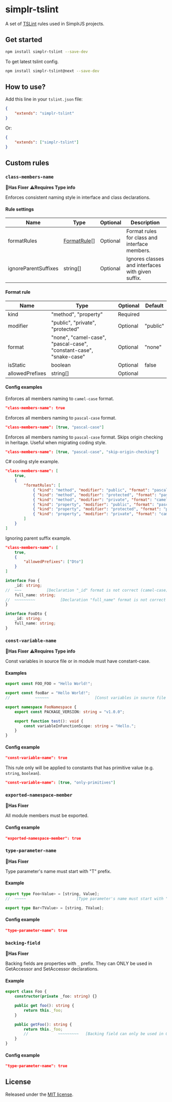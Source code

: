 # simplr-tslint

A set of [TSLint](https://palantir.github.io/tslint/) rules used in SimplrJS projects.

## Get started

```sh
npm install simplr-tslint --save-dev
```

To get latest tslint config.

```sh
npm install simplr-tslint@next --save-dev
```

## How to use?

Add this line in your `tslint.json` file:

```json
{
    "extends": "simplr-tslint"
}
```

Or:

```json
{
    "extends": ["simplr-tslint"]
}
```

## Custom rules

### `class-members-name`

**🔨Has Fixer**
**⚠️Requires Type info**

Enforces consistent naming style in interface and class declarations.

#### Rule settings

| Name                 | Type                         | Optional | Description                                       |
| -------------------- | ---------------------------- | -------- | ------------------------------------------------- |
| formatRules          | [FormatRule](#format-rule)[] | Optional | Format rules for class and interface members.     |
| ignoreParentSuffixes | string[]                     | Optional | Ignores classes and interfaces with given suffix. |

#### Format rule

| Name            | Type                                                               | Optional | Default  |
| --------------- | ------------------------------------------------------------------ | -------- | -------- |
| kind            | "method", "property"                                               | Required |          |
| modifier        | "public", "private", "protected"                                   | Optional | "public" |
| format          | "none", "camel-case", "pascal-case", "constant-case", "snake-case" | Optional | "none"   |
| isStatic        | boolean                                                            | Optional | false    |
| allowedPrefixes | string[]                                                           | Optional |          |

#### Config examples

Enforces all members naming to `camel-case` format.

```json
"class-members-name": true
```

Enforces all members naming to `pascal-case` format.

```json
"class-members-name": [true, "pascal-case"]
```

Enforces all members naming to `pascal-case` format. Skips origin checking in heritage. Useful when migrating coding style.

```json
"class-members-name": [true, "pascal-case", "skip-origin-checking"]
```

C# coding style example.

```json
"class-members-name": [
    true,
    {
        "formatRules": [
            { "kind": "method", "modifier": "public", "format": "pascal-case" },
            { "kind": "method", "modifier": "protected", "format": "pascal-case" },
            { "kind": "method", "modifier": "private", "format": "camel-case" },
            { "kind": "property", "modifier": "public", "format": "pascal-case" },
            { "kind": "property", "modifier": "protected", "format": "pascal-case" },
            { "kind": "property", "modifier": "private", "format": "camel-case" }
        ]
    }
]
```

Ignoring parent suffix example.

```json
"class-members-name": [
    true,
    {
        "allowedPrefixes": ["Dto"]
    }
]
```

```ts 
interface Foo {
    _id: string;
//  ~~~           [Declaration "_id" format is not correct (camel-case).]
    full_name: string;
//  ~~~~~~~~~           [Declaration "full_name" format is not correct (camel-case).]
}

interface FooDto {
    _id: string;
    full_name: string;
}

```

### `const-variable-name`

**🔨Has Fixer**
**⚠️Requires Type info**

Const variables in source file or in module must have constant-case.

#### Examples

```ts
export const FOO_FOO = "Hello World!";

export const fooBar = "Hello World!";
//           ~~~~~~                    [Const variables in source file or in module declaration must have (constant-case) format.]

export namespace FooNamespace {
    export const PACKAGE_VERSION: string = "v1.0.0";

    export function test(): void {
        const variableInFunctionScope: string = "Hello.";
    }
}
```

#### Config example

```json
"const-variable-name": true
```

This rule only will be applied to constants that has primitive value (e.g. `string`, `boolean`).

```json
"const-variable-name": [true, "only-primitives"]
```

### `exported-namespace-member`

**🔨Has Fixer**

All module members must be exported.

#### Config example

```json
"exported-namespace-member": true
```

### `type-parameter-name`

**🔨Has Fixer**

Type parameter's name must start with "T" prefix.

#### Example

```ts
export type Foo<Value> = [string, Value];
//  ~~~~~                      [Type parameter's name must start with "T" prefix.]

export type Bar<TValue> = [string, TValue];
```

#### Config example

```json
"type-parameter-name": true
```

### `backing-field`

**🔨Has Fixer**

Backing fields are properties with `_` prefix. They can ONLY be used in GetAccessor and SetAccessor declarations.

#### Example

```ts
export class Foo {
    constructor(private _foo: string) {}

    public get foo(): string {
        return this._foo;
    }

    public getFoo(): string {
        return this._foo;
        //             ~~~~~~~~~   [Backing field can only be used in GetAccessor and SetAccessor.]
    }
}
```

#### Config example

```json
"type-parameter-name": true
```

## License

Released under the [MIT license](LICENSE).
